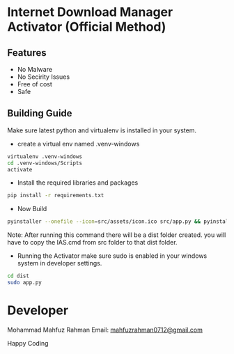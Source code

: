 # Internet Download Manager Activator (Official Method) 
## Features 
* No Malware 
* No Secirity Issues
* Free of cost
* Safe

## Building Guide
Make sure latest python and virtualenv is installed in your system. 
* create a virtual env named .venv-windows
```bash
virtualenv .venv-windows
cd .venv-windows/Scripts
activate
```

* Install the required libraries and packages
```bash
pip install -r requirements.txt
```

* Now Build
```bash
pyinstaller --onefile --icon=src/assets/icon.ico src/app.py && pyinstaller --onefile src/AS.py
```

Note: After running this command there will be a dist folder created. you will have to copy the IAS.cmd from src folder to that dist folder. 


* Running the Activator
make sure sudo is enabled in your windows system in developer settings.
```bash
cd dist
sudo app.py
```


# Developer
Mohammad Mahfuz Rahman
Email: mahfuzrahman0712@gmail.com


Happy Coding